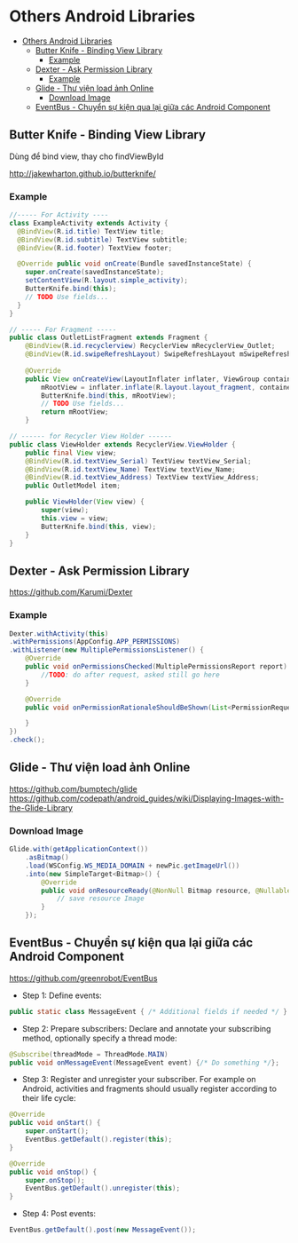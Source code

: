 # Others Android Libraries

<!-- TOC -->

- [Others Android Libraries](#others-android-libraries)
    - [Butter Knife - Binding View Library](#butter-knife---binding-view-library)
        - [Example](#example)
    - [Dexter - Ask Permission Library](#dexter---ask-permission-library)
        - [Example](#example-1)
    - [Glide - Thư viện load ảnh Online](#glide---thư-viện-load-ảnh-online)
        - [Download Image](#download-image)
    - [EventBus - Chuyển sự kiện qua lại giữa các Android Component](#eventbus---chuyển-sự-kiện-qua-lại-giữa-các-android-component)

<!-- /TOC -->

## Butter Knife - Binding View Library

Dùng để bind view, thay cho findViewById

http://jakewharton.github.io/butterknife/

### Example

```java
//----- For Activity ----
class ExampleActivity extends Activity {
  @BindView(R.id.title) TextView title;
  @BindView(R.id.subtitle) TextView subtitle;
  @BindView(R.id.footer) TextView footer;

  @Override public void onCreate(Bundle savedInstanceState) {
    super.onCreate(savedInstanceState);
    setContentView(R.layout.simple_activity);
    ButterKnife.bind(this);
    // TODO Use fields...
  }
}

// ----- For Fragment -----
public class OutletListFragment extends Fragment {
    @BindView(R.id.recyclerview) RecyclerView mRecyclerView_Outlet;
    @BindView(R.id.swipeRefreshLayout) SwipeRefreshLayout mSwipeRefreshLayout;
    
    @Override
    public View onCreateView(LayoutInflater inflater, ViewGroup container, Bundle savedInstanceState) {
        mRootView = inflater.inflate(R.layout.layout_fragment, container, false);
        ButterKnife.bind(this, mRootView);
        // TODO Use fields...
        return mRootView;
    }

// ------ for Recycler View Holder ------
public class ViewHolder extends RecyclerView.ViewHolder {
    public final View view;
    @BindView(R.id.textView_Serial) TextView textView_Serial;
    @BindView(R.id.textView_Name) TextView textView_Name;
    @BindView(R.id.textView_Address) TextView textView_Address;
    public OutletModel item;

    public ViewHolder(View view) {
        super(view);
        this.view = view;
        ButterKnife.bind(this, view);
    }
}
```

## Dexter - Ask Permission Library

https://github.com/Karumi/Dexter

### Example

```java
Dexter.withActivity(this)
.withPermissions(AppConfig.APP_PERMISSIONS)
.withListener(new MultiplePermissionsListener() {
    @Override
    public void onPermissionsChecked(MultiplePermissionsReport report) {
        //TODO: do after request, asked still go here
    }

    @Override
    public void onPermissionRationaleShouldBeShown(List<PermissionRequest> permissions, PermissionToken token) {

    }
})
.check();
```

## Glide - Thư viện load ảnh Online

https://github.com/bumptech/glide
https://github.com/codepath/android_guides/wiki/Displaying-Images-with-the-Glide-Library

### Download Image

```java
Glide.with(getApplicationContext())
    .asBitmap()
    .load(WSConfig.WS_MEDIA_DOMAIN + newPic.getImageUrl())
    .into(new SimpleTarget<Bitmap>() {
        @Override
        public void onResourceReady(@NonNull Bitmap resource, @Nullable Transition<? super Bitmap> transition) {
            // save resource Image
        }
    });
```

## EventBus - Chuyển sự kiện qua lại giữa các Android Component

https://github.com/greenrobot/EventBus

- Step 1: Define events:

```java
public static class MessageEvent { /* Additional fields if needed */ }
```

- Step 2: Prepare subscribers: Declare and annotate your subscribing method, optionally specify a thread mode:

```java
@Subscribe(threadMode = ThreadMode.MAIN)  
public void onMessageEvent(MessageEvent event) {/* Do something */};
```

- Step 3: Register and unregister your subscriber. For example on Android, activities and fragments should usually register according to their life cycle:

```java
@Override
public void onStart() {
    super.onStart();
    EventBus.getDefault().register(this);
}

@Override
public void onStop() {
    super.onStop();
    EventBus.getDefault().unregister(this);
}
```

- Step 4: Post events:

```java
EventBus.getDefault().post(new MessageEvent());
```